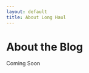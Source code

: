 ```yaml
---
layout: default
title: About Long Haul
---
```


<div class="post">
	<h1 class="pageTitle">About the Blog</h1>
	<p class="intro">Coming Soon</p>
</div>
